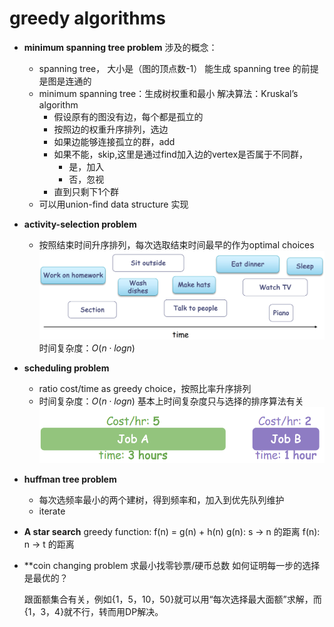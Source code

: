 # greedy algorithms
- **minimum spanning tree problem**
  涉及的概念：
  - spanning tree， 大小是（图的顶点数-1）
    能生成 spanning tree 的前提是图是连通的
  - minimum spanning tree：生成树权重和最小
    解决算法：Kruskal’s algorithm
    - 假设原有的图没有边，每个都是孤立的
    - 按照边的权重升序排列，选边
    - 如果边能够连接孤立的群，add
    - 如果不能，skip,这里是通过find加入边的vertex是否属于不同群，
        - 是，加入
        - 否，忽视
    - 直到只剩下1个群
  - 可以用union-find data structure 实现

- **activity-selection problem**
  - 按照结束时间升序排列，每次选取结束时间最早的作为optimal choices
  ![alt text](pic/activity_select.png)
  时间复杂度：$`O(n\cdot logn)`$
- **scheduling problem**
  - ratio cost/time as greedy choice，按照比率升序排列
  - 时间复杂度：$`O(n \cdot logn)`$
    基本上时间复杂度只与选择的排序算法有关
  ![alt text](pic/scheduling-select.png)
- **huffman tree problem**
  - 每次选频率最小的两个建树，得到频率和，加入到优先队列维护
  - iterate
- **A star search**
  greedy function: f(n) = g(n) + h(n)
  g(n): s $\rightarrow$ n 的距离
  f(n): n $\rightarrow$ t 的距离
- **coin changing problem
  求最小找零钞票/硬币总数
  如何证明每一步的选择是最优的？
  
  跟面额集合有关，例如{1，5，10，50}就可以用“每次选择最大面额”求解，而{1，3，4}就不行，转而用DP解决。
  

